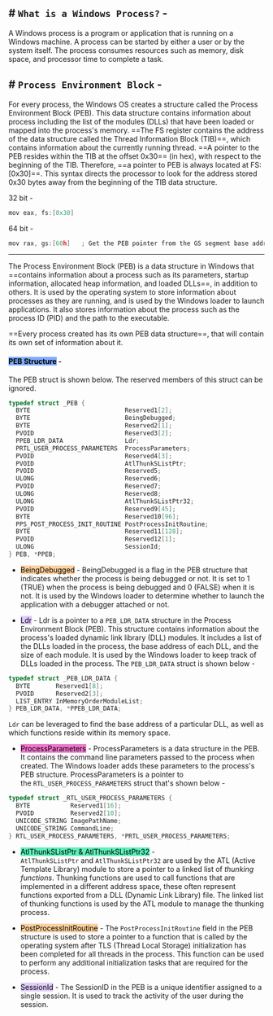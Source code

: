 ## # `What is a Windows Process?` -

A Windows process is a program or application that is running on a Windows machine. A process can be started by either a user or by the system itself. The process consumes resources such as memory, disk space, and processor time to complete a task.

## # `Process Environment Block` -

For every process, the Windows OS creates a structure called the Process Environment Block (PEB). This data structure contains information about process including the list of the modules (DLLs) that have been loaded or mapped into the process's memory. ==The FS register contains the address of the data structure called the Thread Information Block (TIB)==, which contains information about the currently running thread. ==A pointer to the PEB resides within the TIB at the offset 0x30== (in hex), with respect to the beginning of the TIB. Therefore, ==a pointer to PEB is always located at FS:[0x30]==. This syntax directs the processor to look for the address stored 0x30 bytes away from the beginning of the TIB data structure.

32 bit -

```c
mov eax, fs:[0x30]
```

64 bit -

```c
mov rax, gs:[60h]   ; Get the PEB pointer from the GS segment base address
```

---

The Process Environment Block (PEB) is a data structure in Windows that ==contains information about a process such as its parameters, startup information, allocated heap information, and loaded DLLs==, in addition to others. It is used by the operating system to store information about processes as they are running, and is used by the Windows loader to launch applications. It also stores information about the process such as the process ID (PID) and the path to the executable.

==Every process created has its own PEB data structure==, that will contain its own set of information about it.

#### <mark style="background: #3D7EFFA6;">PEB Structure</mark> -

The PEB struct is shown below. The reserved members of this struct can be ignored.

```c++
typedef struct _PEB {
  BYTE                          Reserved1[2];
  BYTE                          BeingDebugged;
  BYTE                          Reserved2[1];
  PVOID                         Reserved3[2];
  PPEB_LDR_DATA                 Ldr;
  PRTL_USER_PROCESS_PARAMETERS  ProcessParameters;
  PVOID                         Reserved4[3];
  PVOID                         AtlThunkSListPtr;
  PVOID                         Reserved5;
  ULONG                         Reserved6;
  PVOID                         Reserved7;
  ULONG                         Reserved8;
  ULONG                         AtlThunkSListPtr32;
  PVOID                         Reserved9[45];
  BYTE                          Reserved10[96];
  PPS_POST_PROCESS_INIT_ROUTINE PostProcessInitRoutine;
  BYTE                          Reserved11[128];
  PVOID                         Reserved12[1];
  ULONG                         SessionId;
} PEB, *PPEB;
```


-  <mark style="background: #FFB86CA6;">BeingDebugged</mark> - BeingDebugged is a flag in the PEB structure that indicates whether the process is being debugged or not. It is set to 1 (TRUE) when the process is being debugged and 0 (FALSE) when it is not. It is used by the Windows loader to determine whether to launch the application with a debugger attached or not.

- <mark style="background: #D2B3FFA6;">Ldr</mark> - Ldr is a pointer to a `PEB_LDR_DATA` structure in the Process Environment Block (PEB). This structure contains information about the process's loaded dynamic link library (DLL) modules. It includes a list of the DLLs loaded in the process, the base address of each DLL, and the size of each module. It is used by the Windows loader to keep track of DLLs loaded in the process. The `PEB_LDR_DATA` struct is shown below -

```c++
typedef struct _PEB_LDR_DATA {
  BYTE       Reserved1[8];
  PVOID      Reserved2[3];
  LIST_ENTRY InMemoryOrderModuleList;
} PEB_LDR_DATA, *PPEB_LDR_DATA;
```

`Ldr` can be leveraged to find the base address of a particular DLL, as well as which functions reside within its memory space.

- <mark style="background: #E632B3A6;">ProcessParameters</mark> - ProcessParameters is a data structure in the PEB. It contains the command line parameters passed to the process when created. The Windows loader adds these parameters to the process's PEB structure. ProcessParameters is a pointer to the `RTL_USER_PROCESS_PARAMETERS` struct that's shown below -

```c++
typedef struct _RTL_USER_PROCESS_PARAMETERS {
  BYTE           Reserved1[16];
  PVOID          Reserved2[10];
  UNICODE_STRING ImagePathName;
  UNICODE_STRING CommandLine;
} RTL_USER_PROCESS_PARAMETERS, *PRTL_USER_PROCESS_PARAMETERS;
```


- <mark style="background: #07E997A6;">AtlThunkSListPtr & AtlThunkSListPtr32</mark> - `AtlThunkSListPtr` and `AtlThunkSListPtr32` are used by the ATL (Active Template Library) module to store a pointer to a linked list of _thunking functions_. Thunking functions are used to call functions that are implemented in a different address space, these often represent functions exported from a DLL (Dynamic Link Library) file. The linked list of thunking functions is used by the ATL module to manage the thunking process.

- <mark style="background: #FFB86CA6;">PostProcessInitRoutine</mark> - The `PostProcessInitRoutine` field in the PEB structure is used to store a pointer to a function that is called by the operating system after TLS (Thread Local Storage) initialization has been completed for all threads in the process. This function can be used to perform any additional initialization tasks that are required for the process.

- <mark style="background: #D2B3FFA6;">SessionId</mark> - The SessionID in the PEB is a unique identifier assigned to a single session. It is used to track the activity of the user during the session.
